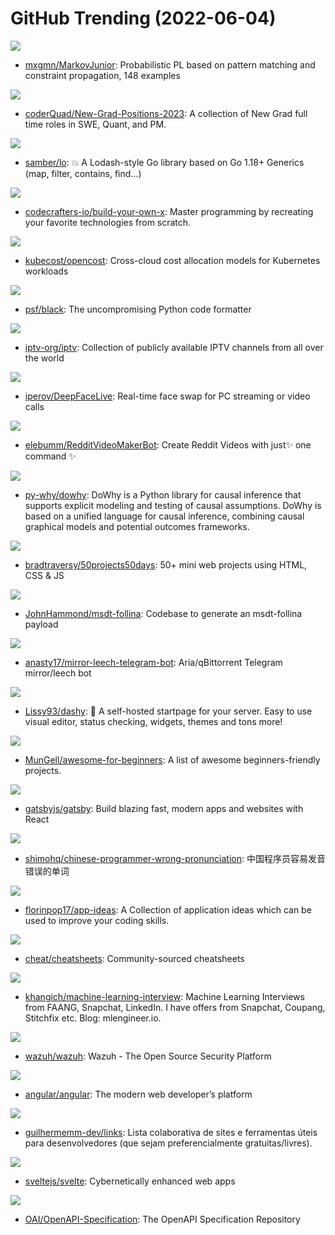 # GitHub Trending (2022-06-04)

![](https://img.shields.io/badge/C%23-New%20464-green?style=flat-square&logo=appveyor)
- [mxgmn/MarkovJunior](https://github.com/mxgmn/MarkovJunior): Probabilistic PL based on pattern matching and constraint propagation, 148 examples

![](https://img.shields.io/badge/none-New%2070-green?style=flat-square&logo=appveyor)
- [coderQuad/New-Grad-Positions-2023](https://github.com/coderQuad/New-Grad-Positions-2023): A collection of New Grad full time roles in SWE, Quant, and PM.

![](https://img.shields.io/badge/Go-New%2083-green?style=flat-square&logo=appveyor)
- [samber/lo](https://github.com/samber/lo): 💥 A Lodash-style Go library based on Go 1.18+ Generics (map, filter, contains, find...)

![](https://img.shields.io/badge/none-New%20115-green?style=flat-square&logo=appveyor)
- [codecrafters-io/build-your-own-x](https://github.com/codecrafters-io/build-your-own-x): Master programming by recreating your favorite technologies from scratch.

![](https://img.shields.io/badge/Go-New%2040-green?style=flat-square&logo=appveyor)
- [kubecost/opencost](https://github.com/kubecost/opencost): Cross-cloud cost allocation models for Kubernetes workloads

![](https://img.shields.io/badge/Python-New%20122-green?style=flat-square&logo=appveyor)
- [psf/black](https://github.com/psf/black): The uncompromising Python code formatter

![](https://img.shields.io/badge/JavaScript-New%2095-green?style=flat-square&logo=appveyor)
- [iptv-org/iptv](https://github.com/iptv-org/iptv): Collection of publicly available IPTV channels from all over the world

![](https://img.shields.io/badge/Python-New%2051-green?style=flat-square&logo=appveyor)
- [iperov/DeepFaceLive](https://github.com/iperov/DeepFaceLive): Real-time face swap for PC streaming or video calls

![](https://img.shields.io/badge/Python-New%20223-green?style=flat-square&logo=appveyor)
- [elebumm/RedditVideoMakerBot](https://github.com/elebumm/RedditVideoMakerBot): Create Reddit Videos with just✨ one command ✨

![](https://img.shields.io/badge/Python-New%2076-green?style=flat-square&logo=appveyor)
- [py-why/dowhy](https://github.com/py-why/dowhy): DoWhy is a Python library for causal inference that supports explicit modeling and testing of causal assumptions. DoWhy is based on a unified language for causal inference, combining causal graphical models and potential outcomes frameworks.

![](https://img.shields.io/badge/CSS-New%20247-green?style=flat-square&logo=appveyor)
- [bradtraversy/50projects50days](https://github.com/bradtraversy/50projects50days): 50+ mini web projects using HTML, CSS & JS

![](https://img.shields.io/badge/Python-New%20101-green?style=flat-square&logo=appveyor)
- [JohnHammond/msdt-follina](https://github.com/JohnHammond/msdt-follina): Codebase to generate an msdt-follina payload

![](https://img.shields.io/badge/Python-New%2031-green?style=flat-square&logo=appveyor)
- [anasty17/mirror-leech-telegram-bot](https://github.com/anasty17/mirror-leech-telegram-bot): Aria/qBittorrent Telegram mirror/leech bot

![](https://img.shields.io/badge/Vue-New%2041-green?style=flat-square&logo=appveyor)
- [Lissy93/dashy](https://github.com/Lissy93/dashy): 🚀 A self-hosted startpage for your server. Easy to use visual editor, status checking, widgets, themes and tons more!

![](https://img.shields.io/badge/none-New%2030-green?style=flat-square&logo=appveyor)
- [MunGell/awesome-for-beginners](https://github.com/MunGell/awesome-for-beginners): A list of awesome beginners-friendly projects.

![](https://img.shields.io/badge/JavaScript-New%208-green?style=flat-square&logo=appveyor)
- [gatsbyjs/gatsby](https://github.com/gatsbyjs/gatsby): Build blazing fast, modern apps and websites with React

![](https://img.shields.io/badge/Python-New%20149-green?style=flat-square&logo=appveyor)
- [shimohq/chinese-programmer-wrong-pronunciation](https://github.com/shimohq/chinese-programmer-wrong-pronunciation): 中国程序员容易发音错误的单词

![](https://img.shields.io/badge/none-New%2080-green?style=flat-square&logo=appveyor)
- [florinpop17/app-ideas](https://github.com/florinpop17/app-ideas): A Collection of application ideas which can be used to improve your coding skills.

![](https://img.shields.io/badge/Shell-New%2063-green?style=flat-square&logo=appveyor)
- [cheat/cheatsheets](https://github.com/cheat/cheatsheets): Community-sourced cheatsheets

![](https://img.shields.io/badge/none-New%20131-green?style=flat-square&logo=appveyor)
- [khangich/machine-learning-interview](https://github.com/khangich/machine-learning-interview): Machine Learning Interviews from FAANG, Snapchat, LinkedIn. I have offers from Snapchat, Coupang, Stitchfix etc. Blog: mlengineer.io.

![](https://img.shields.io/badge/C-New%2044-green?style=flat-square&logo=appveyor)
- [wazuh/wazuh](https://github.com/wazuh/wazuh): Wazuh - The Open Source Security Platform

![](https://img.shields.io/badge/TypeScript-New%2054-green?style=flat-square&logo=appveyor)
- [angular/angular](https://github.com/angular/angular): The modern web developer’s platform

![](https://img.shields.io/badge/none-New%2019-green?style=flat-square&logo=appveyor)
- [guilhermemm-dev/links](https://github.com/guilhermemm-dev/links): Lista colaborativa de sites e ferramentas úteis para desenvolvedores (que sejam preferencialmente gratuitas/livres).

![](https://img.shields.io/badge/TypeScript-New%2080-green?style=flat-square&logo=appveyor)
- [sveltejs/svelte](https://github.com/sveltejs/svelte): Cybernetically enhanced web apps

![](https://img.shields.io/badge/JavaScript-New%2010-green?style=flat-square&logo=appveyor)
- [OAI/OpenAPI-Specification](https://github.com/OAI/OpenAPI-Specification): The OpenAPI Specification Repository

